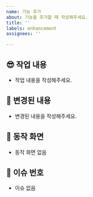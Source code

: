 ```yaml
---
name: 기능 추가
about: 기능을 추가할 때 작성해주세요.
title: ''
labels: enhancement
assignees: ''

---
```


## 😎 작업 내용
- 작업 내용을 작성해주세요.

## 🧐 변경된 내용
- 변경된 내용을 작성해주세요.

## 🥳 동작 화면
- 동작 화면 없음

## 🤯 이슈 번호
- 이슈 없음
